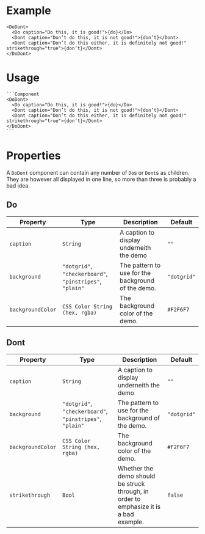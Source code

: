 # Example

```Component
<DoDont>
  <Do caption="Do this, it is good!">{do}</Do>
  <Dont caption="Don’t do this, it is not good!">{don’t}</Dont>
  <Dont caption="Don’t do this either, it is definitely not good!" strikethrough="true">{don’t}</Dont>
</DoDont>
```

# Usage

~~~
```Component
<DoDont>
  <Do caption="Do this, it is good!">{do}</Do>
  <Dont caption="Don’t do this, it is not good!">{don’t}</Dont>
  <Dont caption="Don’t do this either, it is definitely not good!" strikethrough="true">{don’t}</Dont>
</DoDont>
```
~~~

# Properties

A `DoDont` component can contain any number of `Do`s or `Dont`s as children. They are however all displayed in one line, so more than three is probably a bad idea.

## Do

Property | Type | Description | Default
---|---|---|---
`caption` | `String` | A caption to display underneith the demo | `""`
`background` | `"dotgrid"`, `"checkerboard"`, `"pinstripes"`, `"plain"` | The pattern to use for the background of the demo. | `"dotgrid"`
`backgroundColor` | `CSS Color String (hex, rgba)` | The background color of the demo. | `#F2F6F7`

## Dont

Property | Type | Description | Default
---|---|---|---
`caption` | `String` | A caption to display underneith the demo | `""`
`background` | `"dotgrid"`, `"checkerboard"`, `"pinstripes"`, `"plain"` | The pattern to use for the background of the demo. | `"dotgrid"`
`backgroundColor` | `CSS Color String (hex, rgba)` | The background color of the demo. | `#F2F6F7`
`strikethrough` | `Bool` | Whether the demo should be struck through, in order to emphasize it is a bad example. | `false`
